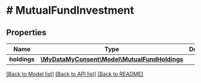 # # MutualFundInvestment

## Properties

Name | Type | Description | Notes
------------ | ------------- | ------------- | -------------
**holdings** | [**\MyDataMyConsent\Model\MutualFundHoldings**](MutualFundHoldings.md) |  |

[[Back to Model list]](../../README.md#models) [[Back to API list]](../../README.md#endpoints) [[Back to README]](../../README.md)
